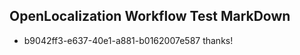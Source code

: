 ## OpenLocalization Workflow Test MarkDown
* b9042ff3-e637-40e1-a881-b0162007e587 thanks!

<!--HONumber=Sep16_HO1-->


